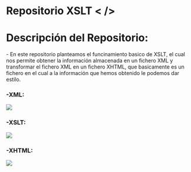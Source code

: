 ﻿# Repositorio XSLT <  />
 <h1>Descripción del Repositorio:</h1>
 <p>- En este repositorio planteamos el funcinamiento basico de XSLT, el cual nos permite obtener la  información almacenada en un fichero XML y transformar
   el fichero XML en un fichero XHTML, que basicamente es un fichero en el cual a la información que hemos obtenido le podemos dar estilo.</p>
<h3>-XML:</h3>
<img src="https://github.com/sorgazb/XSLT/assets/150727714/f3827135-a27d-4f6f-aa88-34a02a3ae2ac"/>
<h3>-XSLT:</h3>
<img src="https://github.com/sorgazb/XSLT/assets/150727714/fabf889c-6de0-4c5b-b065-38651b4aa30e"/>
<h3>-XHTML:</h3>
<img src="https://github.com/sorgazb/XSLT/assets/150727714/960066ce-b942-45ae-8dd9-7caa9eb0dbe9"/>
